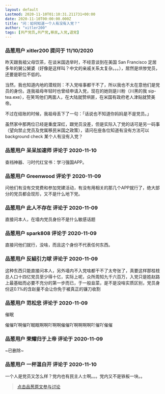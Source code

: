 ```yaml
---
layout: default
Lastmod: 2020-11-10T01:10:31.211731+00:00
date: 2020-11-10T00:00:00.000Z
title: "问：如何知道一个人有没有入党？"
author: "xitler200"
tags: [共产党员,共产党,移民,入党,退党]
---
```



### 品葱用户 **xitler200** 提问于 11/10/2020
    
昨天跟我祖父母饮茶，在谈米国选举时，不经意谈到在美国 San Francisco 定居多年的舅公舅婆（好像是这样叫？中文的亲戚关系太复杂。。。），居然是垬惨党员，还要是职位不低的。  
  
当然，我也知道内地的潜规则：不入党啥事都干不了，所以我也不太在意他们是党员的身份。连我祖母年轻时也曾经申请入党，现在的她则是川粉（川黑的我 sip-tea.exe），在笑骂他们两面人，在大陆就赞垬匪，在米国有政府老人津贴就赞美帝。  
  
不过在结账的时候，我祖母丢下了一句：「话说也不知道你妈妈是不是党员。」  
  
虽然家中那两位已经是重度深红，跟党员没差，但是实际入了党的话可是另一码事（望向禁止党员及党属移民米国之政策），请问在座各位知道有没有方法可以 background check 某个人有没有入党？
    
                

### 品葱用户 **呆呆加速师** 评论于 2020-11-10
        
查裆神器、刁时代红宝书：学刁强国APP。
        
                

### 品葱用户 **Greenwood** 评论于 2020-11-09
        
问他们有没有交党费和参加党建活动，有没有用相关的那几个APP就行了，绝大部分的党员都会现形，又不是什么地下党。
        
                

### 品葱用户 **此人不存在** 评论于 2020-11-09
        
直接问本人，在墙内党员身份不是什么敏感话题
        
                

### 品葱用户 **spark808** 评论于 2020-11-09
        
直接问他们就行，没啥，而且这个身份不代表任何东西。
        
                

### 品葱用户 **反組引力球** 评论于 2020-11-09
        
这种东西只能直接问本人，另外墙内不入党啥都干不了太夸张了，真要这样那桂枝总人口十四亿党员至少得十亿，实际上呢，众所周知九千六百万，入党只是姓赵路上最基础而必要不充分的第一步而已，于一般韭菜，是不是没啥实质区别，党员身份这0.1%的含赵量不会让你免于被真正的镰刀收割
        
                

### 品葱用户 **范松忠** 评论于 2020-11-09
        
催眠  
  
催催吖啊催吖眠眠啊啊吖啊啊催催吖啊啊啊啊吖催吖催催
        
                

### 品葱用户 **荣耀归于上帝** 评论于 2020-11-09
        
~已删除~
        
                

### 品葱用户 **一杯温白开** 评论于 2020-11-10
        
一个人是党员又怎么样？党内也有民主人士啊。。。党内又不是铁板一块。。
        
                





> [点击品葱原文参与讨论](https://pincong.rocks/question/33300)

